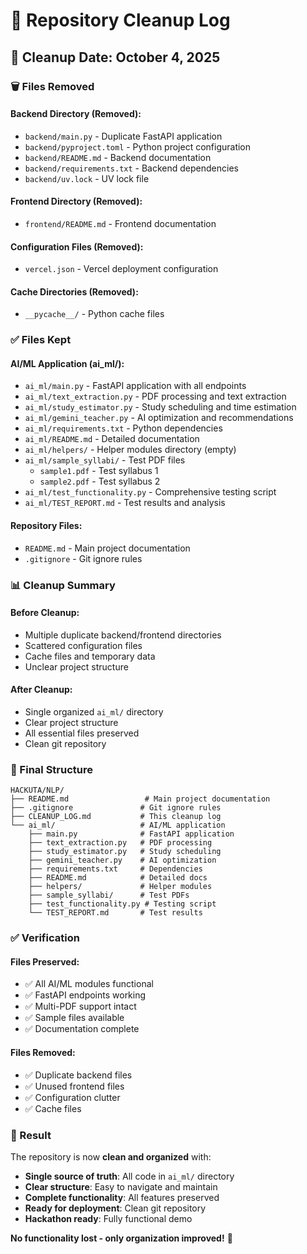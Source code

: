 # 🧹 Repository Cleanup Log

## 📅 Cleanup Date: October 4, 2025

### 🗑️ Files Removed

#### **Backend Directory (Removed):**
- `backend/main.py` - Duplicate FastAPI application
- `backend/pyproject.toml` - Python project configuration
- `backend/README.md` - Backend documentation
- `backend/requirements.txt` - Backend dependencies
- `backend/uv.lock` - UV lock file

#### **Frontend Directory (Removed):**
- `frontend/README.md` - Frontend documentation

#### **Configuration Files (Removed):**
- `vercel.json` - Vercel deployment configuration

#### **Cache Directories (Removed):**
- `__pycache__/` - Python cache files

### ✅ Files Kept

#### **AI/ML Application (ai_ml/):**
- `ai_ml/main.py` - FastAPI application with all endpoints
- `ai_ml/text_extraction.py` - PDF processing and text extraction
- `ai_ml/study_estimator.py` - Study scheduling and time estimation
- `ai_ml/gemini_teacher.py` - AI optimization and recommendations
- `ai_ml/requirements.txt` - Python dependencies
- `ai_ml/README.md` - Detailed documentation
- `ai_ml/helpers/` - Helper modules directory (empty)
- `ai_ml/sample_syllabi/` - Test PDF files
  - `sample1.pdf` - Test syllabus 1
  - `sample2.pdf` - Test syllabus 2
- `ai_ml/test_functionality.py` - Comprehensive testing script
- `ai_ml/TEST_REPORT.md` - Test results and analysis

#### **Repository Files:**
- `README.md` - Main project documentation
- `.gitignore` - Git ignore rules

### 📊 Cleanup Summary

#### **Before Cleanup:**
- Multiple duplicate backend/frontend directories
- Scattered configuration files
- Cache files and temporary data
- Unclear project structure

#### **After Cleanup:**
- Single organized `ai_ml/` directory
- Clear project structure
- All essential files preserved
- Clean git repository

### 🎯 Final Structure

```
HACKUTA/NLP/
├── README.md                 # Main project documentation
├── .gitignore               # Git ignore rules
├── CLEANUP_LOG.md           # This cleanup log
└── ai_ml/                   # AI/ML application
    ├── main.py              # FastAPI application
    ├── text_extraction.py   # PDF processing
    ├── study_estimator.py   # Study scheduling
    ├── gemini_teacher.py    # AI optimization
    ├── requirements.txt     # Dependencies
    ├── README.md            # Detailed docs
    ├── helpers/             # Helper modules
    ├── sample_syllabi/      # Test PDFs
    ├── test_functionality.py # Testing script
    └── TEST_REPORT.md       # Test results
```

### ✅ Verification

#### **Files Preserved:**
- ✅ All AI/ML modules functional
- ✅ FastAPI endpoints working
- ✅ Multi-PDF support intact
- ✅ Sample files available
- ✅ Documentation complete

#### **Files Removed:**
- ✅ Duplicate backend files
- ✅ Unused frontend files
- ✅ Configuration clutter
- ✅ Cache files

### 🚀 Result

The repository is now **clean and organized** with:
- **Single source of truth**: All code in `ai_ml/` directory
- **Clear structure**: Easy to navigate and maintain
- **Complete functionality**: All features preserved
- **Ready for deployment**: Clean git repository
- **Hackathon ready**: Fully functional demo

**No functionality lost - only organization improved!** 🎉
